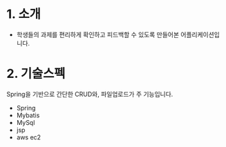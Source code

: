 # 1. 소개
- 학생들의 과제를 편리하게 확인하고 피드백할 수 있도록 만들어본 어플리케이션입니다.

# 2. 기술스펙
Spring을 기반으로 간단한 CRUD와, 파일업로드가 주 기능입니다. 
- Spring
- Mybatis
- MySql
- jsp
- aws ec2
